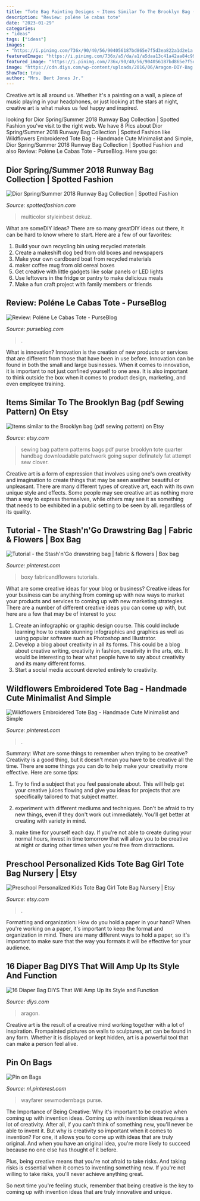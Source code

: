 ```yaml
---
title: "Tote Bag Painting Designs ~ Items Similar To The Brooklyn Bag (pdf Sewing Pattern) On Etsy"
description: "Review: poléne le cabas tote"
date: "2023-01-29"
categories:
- "ideas"
tags: ["ideas"]
images:
- "https://i.pinimg.com/736x/90/40/56/904056187bd865e7f5d3ea822a1d2e1a.jpg"
featuredImage: "https://i.pinimg.com/736x/a5/da/a1/a5daa13c41a42aa84c99d3faef024ca3.jpg"
featured_image: "https://i.pinimg.com/736x/90/40/56/904056187bd865e7f5d3ea822a1d2e1a.jpg"
image: "https://cdn.diys.com/wp-content/uploads/2016/06/Aragon-DIY-Bag.jpg"
ShowToc: true
author: "Mrs. Bert Jones Jr."
---
```



Creative art is all around us. Whether it's a painting on a wall, a piece of music playing in your headphones, or just looking at the stars at night, creative art is what makes us feel happy and inspired.

	

		
looking for Dior Spring/Summer 2018 Runway Bag Collection | Spotted Fashion you've visit to the right web. We have 8 Pics about Dior Spring/Summer 2018 Runway Bag Collection | Spotted Fashion like Wildflowers Embroidered Tote Bag - Handmade Cute Minimalist and Simple, Dior Spring/Summer 2018 Runway Bag Collection | Spotted Fashion and also Review: Poléne Le Cabas Tote - PurseBlog. Here you go:
		
    
## Dior Spring/Summer 2018 Runway Bag Collection | Spotted Fashion

<img loading=lazy src="https://www.spottedfashion.com/wp-content/uploads/2017/09/Dior-Multicolor-Printed-Tote-Bag-Spring-2018.jpg" onerror="this.onerror=null;this.src='https://tse4.mm.bing.net/th?id=OIP.-f-PcvN3V2S2YmtQfXHhTgHaLH&amp;pid=15.1';" alt="Dior Spring/Summer 2018 Runway Bag Collection | Spotted Fashion">

_Source: spottedfashion.com_

>multicolor styleinbest dekuz. 

	

What are someDIY ideas?
There are so many greatDIY ideas out there, it can be hard to know where to start. Here are a few of our favorites: 
1. Build your own recycling bin using recycled materials 
2. Create a makeshift dog bed from old boxes and newspapers 
3. Make your own cardboard boat from recycled materials 
4. maker coffee mug from old cereal boxes 
5. Get creative with little gadgets like solar panels or LED lights 
6. Use leftovers in the fridge or pantry to make delicious meals 
7. Make a fun craft project with family members or friends 

    
## Review: Poléne Le Cabas Tote - PurseBlog

<img loading=lazy src="https://www.purseblog.com/images/2021/02/Review-Polene-Le-Cabas.jpg-8.jpg" onerror="this.onerror=null;this.src='https://tse2.mm.bing.net/th?id=OIP.vOkS1AtN4pTWO8bmJzcgfgHaJ4&amp;pid=15.1';" alt="Review: Poléne Le Cabas Tote - PurseBlog">

_Source: purseblog.com_

>. 

	

What is innovation?
Innovation is the creation of new products or services that are different from those that have been in use before. Innovation can be found in both the small and large businesses. When it comes to innovation, it is important to not just confined yourself to one area. It is also important to think outside the box when it comes to product design, marketing, and even employee training.

    
## Items Similar To The Brooklyn Bag (pdf Sewing Pattern) On Etsy

<img loading=lazy src="http://img1.etsystatic.com/000/0/5370303/il_570xN.258259007.jpg" onerror="this.onerror=null;this.src='https://tse3.mm.bing.net/th?id=OIP.tJqb1LK8tOhlH2K4jLS_IAHaLi&amp;pid=15.1';" alt="Items similar to the Brooklyn bag (pdf sewing pattern) on Etsy">

_Source: etsy.com_

>sewing bag pattern patterns bags pdf purse brooklyn tote quarter handbag downloadable patchwork going super definately fat attempt sew clover. 

	

Creative art is a form of expression that involves using one's own creativity and imagination to create things that may be seen aseither beautiful or unpleasant. There are many different types of creative art, each with its own unique style and effects. Some people may see creative art as nothing more than a way to express themselves, while others may see it as something that needs to be exhibited in a public setting to be seen by all. regardless of its quality.

    
## Tutorial - The Stash&#039;n&#039;Go Drawstring Bag | Fabric &amp; Flowers | Box Bag

<img loading=lazy src="https://i.pinimg.com/736x/c9/2d/70/c92d70f9e35be12e451705e16760317a.jpg" onerror="this.onerror=null;this.src='https://tse3.mm.bing.net/th?id=OIP.MFFEKKnXGGNG2RRkwIbNzQHaHa&amp;pid=15.1';" alt="Tutorial - the Stash&#039;n&#039;Go drawstring bag | fabric &amp; flowers | Box bag">

_Source: pinterest.com_

>boxy fabricandflowers tutorials. 

	

What are some creative ideas for your blog or business?
Creative ideas for your business can be anything from coming up with new ways to market your products and services to coming up with new marketing strategies. There are a number of different creative ideas you can come up with, but here are a few that may be of interest to you: 
1) Create an infographic or graphic design course. This could include learning how to create stunning infographics and graphics as well as using popular software such as Photoshop and Illustrator. 
2) Develop a blog about creativity in all its forms. This could be a blog about creative writing, creativity in fashion, creativity in the arts, etc. It would be interesting to hear what people have to say about creativity and its many different forms. 
3) Start a social media account devoted entirely to creativity.

    
## Wildflowers Embroidered Tote Bag - Handmade Cute Minimalist And Simple

<img loading=lazy src="https://i.pinimg.com/736x/90/40/56/904056187bd865e7f5d3ea822a1d2e1a.jpg" onerror="this.onerror=null;this.src='https://tse2.mm.bing.net/th?id=OIP.o6dEnl0GMiiMONcmNekw2QHaLV&amp;pid=15.1';" alt="Wildflowers Embroidered Tote Bag - Handmade Cute Minimalist and Simple">

_Source: pinterest.com_

>. 

	

Summary: What are some things to remember when trying to be creative?
Creativity is a good thing, but it doesn't mean you have to be creative all the time. There are some things you can do to help make your creativity more effective. Here are some tips:
1. Try to find a subject that you feel passionate about. This will help get your creative juices flowing and give you ideas for projects that are specifically tailored to that subject matter.

2. experiment with different mediums and techniques. Don't be afraid to try new things, even if they don't work out immediately. You'll get better at creating with variety in mind.

3. make time for yourself each day. If you're not able to create during your normal hours, invest in time tomorrow that will allow you to be creative at night or during other times when you're free from distractions.

    
## Preschool Personalized Kids Tote Bag Girl Tote Bag Nursery | Etsy

<img loading=lazy src="https://i.etsystatic.com/6992210/r/il/748d4b/2058019325/il_794xN.2058019325_af5u.jpg" onerror="this.onerror=null;this.src='https://tse2.mm.bing.net/th?id=OIP.2nrXcqtFnv8yvRi0eSHOUwHaJ4&amp;pid=15.1';" alt="Preschool Personalized Kids Tote Bag Girl Tote Bag Nursery | Etsy">

_Source: etsy.com_

>. 

	

Formatting and organization: How do you hold a paper in your hand?
When you're working on a paper, it's important to keep the format and organization in mind. There are many different ways to hold a paper, so it's important to make sure that the way you formats it will be effective for your audience.

    
## 16 Diaper Bag DIYS That Will Amp Up Its Style And Function

<img loading=lazy src="https://cdn.diys.com/wp-content/uploads/2016/06/Aragon-DIY-Bag.jpg" onerror="this.onerror=null;this.src='https://tse4.mm.bing.net/th?id=OIP.OdNErsPIRJBq-GjCAFhupADMEy&amp;pid=15.1';" alt="16 Diaper Bag DIYS That Will Amp Up Its Style and Function">

_Source: diys.com_

>aragon. 

	

Creative art is the result of a creative mind working together with a lot of inspiration. Frompainted pictures on walls to sculptures, art can be found in any form. Whether it is displayed or kept hidden, art is a powerful tool that can make a person feel alive.

    
## Pin On Bags

<img loading=lazy src="https://i.pinimg.com/736x/a5/da/a1/a5daa13c41a42aa84c99d3faef024ca3.jpg" onerror="this.onerror=null;this.src='https://tse4.mm.bing.net/th?id=OIP.-hrKIM9c25ifloX_HAyD8wHaLZ&amp;pid=15.1';" alt="Pin on Bags">

_Source: nl.pinterest.com_

>wayfarer sewmodernbags purse. 

	

The Importance of Being Creative: Why it's important to be creative when coming up with invention ideas.
Coming up with invention ideas requires a lot of creativity. After all, if you can't think of something new, you'll never be able to invent it.
But why is creativity so important when it comes to invention? For one, it allows you to come up with ideas that are truly original. And when you have an original idea, you're more likely to succeed because no one else has thought of it before.

Plus, being creative means that you're not afraid to take risks. And taking risks is essential when it comes to inventing something new. If you're not willing to take risks, you'll never achieve anything great.

So next time you're feeling stuck, remember that being creative is the key to coming up with invention ideas that are truly innovative and unique.

